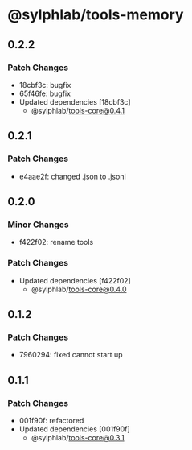 # @sylphlab/tools-memory

## 0.2.2

### Patch Changes

- 18cbf3c: bugfix
- 65f46fe: bugfix
- Updated dependencies [18cbf3c]
  - @sylphlab/tools-core@0.4.1

## 0.2.1

### Patch Changes

- e4aae2f: changed .json to .jsonl

## 0.2.0

### Minor Changes

- f422f02: rename tools

### Patch Changes

- Updated dependencies [f422f02]
  - @sylphlab/tools-core@0.4.0

## 0.1.2

### Patch Changes

- 7960294: fixed cannot start up

## 0.1.1

### Patch Changes

- 001f90f: refactored
- Updated dependencies [001f90f]
  - @sylphlab/tools-core@0.3.1
